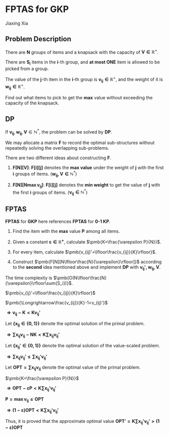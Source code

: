 # FPTAS for GKP

Jiaxing Xia

## Problem Description

There are $\pmb{N}$ groups of items and a knapsack with the capacity of $\pmb{V\in\mathbb{R^+}}$.

There are $\pmb{S_i}$ items in the $\pmb{i}$-th group, and **at most ONE** item is allowed to be picked from a group.

The value of the $\pmb{j}$-th item in the $\pmb{i}$-th group is $\pmb{v_{ij}\in\mathbb{R^+}}$, and the weight of it is $\pmb{w_{ij}\in\mathbb{R^+}}$.

Find out what items to pick to get the **max** value without exceeding the capacity of the knapsack.

## DP

If $\pmb{v_{ij}},\pmb{w_{ij}},\pmb{V}\in\mathbb{N^*}$, the problem can be solved by **DP**.

We may allocate a matrix $\pmb{F}$ to record the optimal sub-structures without repeatedly solving the overlapping sub-problems.

There are two different ideas about constructing $\pmb{F}$.

1. $\pmb{F[N][V]}$: $\pmb{F[i][j]}$ denotes the **max value** under the weight of $\pmb{j}$ with the first $\pmb{i}$ groups of items. ($\pmb{w_{ij},V\in\mathbb{N^*}}$)

2. $\pmb{F[N][N\max{v_{ij}}]}$: $\pmb{F[i][j]}$ denotes the **min weight** to get the value of $\pmb{j}$ with the first $\pmb{i}$ groups of items. ($\pmb{v_{ij}\in\mathbb{N^*}}$)

## FPTAS

**FPTAS** for **GKP** here references **FPTAS** for **0-1 KP**.

1. Find the item with the **max** value $\pmb{P}$ among all items.

2. Given a constant $\pmb{\varepsilon\in\mathbb{R}^+}$, calculate $\pmb{K=\frac{\varepsilon P}{N}}$.

3. For every item, calculate $\pmb{v_{ij}'=\lfloor\frac{v_{ij}}{K}\rfloor}$.

4. Construct $\pmb{F[N][N\lfloor\frac{N}{\varepsilon}\rfloor]}$ according to the **second** idea mentioned above and implement **DP** with $\pmb{v_{ij}',w_{ij},V}$.

The time complexity is $\pmb{O(N\lfloor\frac{N}{\varepsilon}\rfloor\sum{S_i})}$.

$\pmb{v_{ij}'=\lfloor\frac{v_{ij}}{K}\rfloor}$

$\pmb{\Longrightarrow\frac{v_{ij}}{K}-1<v_{ij}'}$

$\pmb{\Longrightarrow v_{ij}-K<Kv_{ij}'}$

Let $\pmb{\{x_{ij}\in\{0,1\}\}}$ denote the optimal solution of the primal problem.

$\pmb{\Longrightarrow\sum{x_{ij}v_{ij}}-NK<K\sum{x_{ij}v_{ij}'}}$

Let $\pmb{\{x_{ij}'\in\{0,1\}\}}$ denote the optimal solution of the value-scaled problem.

$\pmb{\Longrightarrow\sum{x_{ij}v_{ij}'}\le\sum{x_{ij}'v_{ij}'}}$

Let $\pmb{OPT=\sum{x_{ij}v_{ij}}}$ denote the optimal value of the primal problem.

$\pmb{K=\frac{\varepsilon P}{N}}$

$\pmb{\Longrightarrow OPT-\varepsilon P<K\sum{x_{ij}'v_{ij}'}}$

$\pmb{P=\max{v_{ij}}\le OPT}$

$\pmb{\Longrightarrow (1-\varepsilon)OPT<K\sum{x_{ij}'v_{ij}'}}$

Thus, it is proved that the approximate optimal value $\pmb{OPT'=K\sum{x_{ij}'v_{ij}'}>(1-\varepsilon)OPT}$